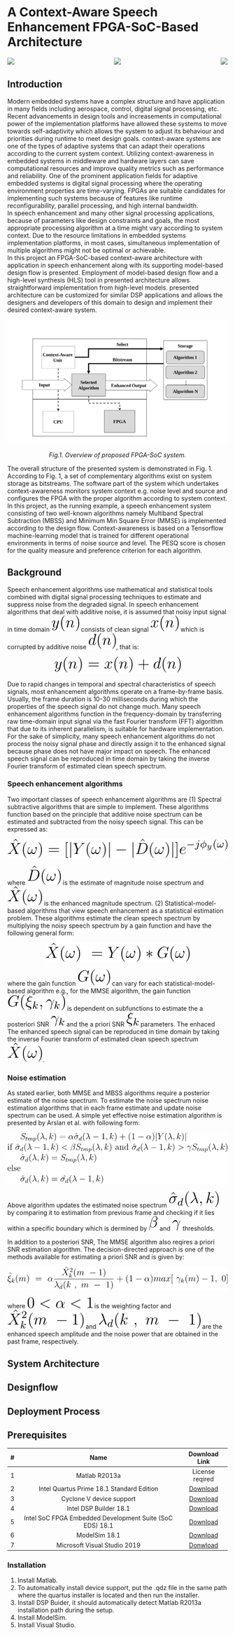 # A Context-Aware Speech Enhancement FPGA-SoC-Based Architecture
<img align="left" src="https://img.shields.io/badge/Status-Active-47c949"> <img align="right" src="https://img.shields.io/github/last-commit/alirezazd-embedded/context-aware_speech-enhancement?logoColor=d0d615"> <p align="center"><img src="https://img.shields.io/badge/Target%20FPGA--SoC-Intel%20Cyclone%20V-blue"/></p>
## Introduction
Modern embedded systems have a complex structure and have application in many fields including aerospace, control, digital signal processing, etc. Recent advancements in design tools and increasements in computational power of the implementation platforms have allowed these systems to move towards self-adaptivity which allows the system to adjust its behaviour and priorities during runtime to meet design goals. context-aware systems are one of the types of adaptive systems that can adapt their operations according to the current system context. Utilizing context-awareness in embedded systems in middleware and hardware layers can save computational resources and improve quality metrics such as performance and reliability. One of the prominent application fields for adaptive embedded systems is digital signal processing where the operating environment properties are time-varying. FPGAs are suitable candidates for implementing such systems because of features like runtime reconfigurability, parallel processing, and high internal bandwidth.  
In speech enhancement and many other signal processing applications, because of parameters like design constraints and goals, the most appropriate processing algorithm at a time might vary according to system context. Due to the resource limitations in embedded systems implementation platforms, in most cases, simultaneous implementation of multiple algorithms might not be optimal or achievable.  
In this project an FPGA-SoC-based context-aware architecture with application in speech enhancement along with its supporting model-based design flow is presented. Employment of model-based design flow and a high-level synthesis (HLS) tool in presented architecture allows straightforward implementation from high-level models. presented architecture can be customized for similar DSP applications and allows the designers and developers of this domain to design and implement their desired context-aware system.  

![](./Documentation/Figs/Overview.svg)
<p align="center"> <i> Fig.1. Overview of proposed FPGA-SoC system. </i> </p>

The overall structure of the presented system is demonstrated in Fig. 1. According to Fig. 1, a set of complementary algorithms exist on system storage as bitstreams. The software part of the system which undertakes context-awareness monitors system context e.g. noise level and source and configures the FPGA with the proper algorithm according to system context.  
In this project, as the running example, a speech enhancement system consisting of two well-known algorithms namely Multiband Spectral Subtraction (MBSS) and Minimum Min Square Error (MMSE) is implemented according to the design flow. Context-awareness is based on a Tensorflow machine-learning model that is trained for different operational environments in terms of noise source and level. The PESQ score is chosen for the quality measure and preference criterion for each algorithm.
## Background
Speech enhancement algorithms use mathematical and statistical tools combined with digital signal processing techniques to estimate and suppress noise from the degraded signal. In speech enhancement algorithms that deal with additive noise, it is assumed that noisy input signal in time domain ![](./Documentation/Figs/y(n).svg) consists of clean signal ![](./Documentation/Figs/x(n).svg) which is corrupted by additive noise ![](./Documentation/Figs/d(n).svg), that is:  

<p align="center">
  <img src="./Documentation/Figs/additive-noise.svg" />
</p>

Due to rapid changes in temporal and spectral characteristics of speech signals, most enhancement algorithms operate on a frame-by-frame basis. Usually, the frame duration is 10-30 milliseconds during which the properties of the speech signal do not change much. Many speech enhancement algorithms function in the frequency-domain by transferring raw time-domain input signal via the fast Fourier transform (FFT) algorithm that due to its inherent parallelism, is suitable for hardware implementation. For the sake of simplicity, many speech enhancement algorithms do not process the noisy signal phase and directly assign it to the enhanced signal because phase does not have major impact on speech. The enhanced speech signal can be reproduced in time domain by taking the inverse Fourier transform of estimated clean speech spectrum.
### Speech enhancement algorithms
Two important classes of speech enhancement algorithms are (1) Spectral subtractive algorithms that are simple to implement. These algorithms function based on the principle that additive noise spectrum can be estimated and subtracted from the noisy speech signal. This can be expressed as:  

<p align="center">
  <img src="./Documentation/Figs/SS.svg" />
</p>  

where ![](./Documentation/Figs/D(w)_hat.svg) is the estimate of magnitude noise spectrum and ![](./Documentation/Figs/X(w)_hat.svg) is the enhanced magnitude spectrum. (2) Statistical-model-based algorithms that view speech enhancement as a statistical estimation problem. These algorithms estimate the clean speech spectrum by multiplying the noisy speech spectrum by a gain function and have the following general form:  

<p align="center">
  <img src="./Documentation/Figs/SMB.svg" />
</p>  

where the gain function ![](./Documentation/Figs/G(w).svg) can vary for each statistical-model-based algorithm e.g., for the MMSE algorithm, the gain function ![](./Documentation/Figs/G(MMSE).svg) is dependent on subfunctions to estimate the a posteriori SNR ![](./Documentation/Figs/gamma_k.svg) and the a priori SNR ![](./Documentation/Figs/xi_k.svg) parameters. The enhaced The enhanced speech signal can be reproduced in time domain by taking the inverse Fourier transform of estimated clean speech spectrum ![](./Documentation/Figs/X(w)_hat.svg).
### Noise estimation
As stated earlier, both MMSE and MBSS algorithms require a posterior estimate of the noise spectrum. To estimate the noise spectrum noise estimation algorithms that in each frame estimate and update noise spectrum can be used. A simple yet effective noise estimation algorithm is presented by Arslan et al. with following form:  

<p align="center">
  <img src="./Documentation/Figs/NE.svg" />
</p>  

Above algorithm updates the estimated noise spectrum ![](./Documentation/Figs/ENS.svg) by comparing it to estimation from previous frame and checking if it lies within a specific boundary which is dermined by ![](./Documentation/Figs/b.svg) and ![](./Documentation/Figs/g.svg) thresholds.

In addition to a posteriori SNR, The MMSE algorithm also reqires a priori SNR estimation algorithm. The decision-directed approach is one of the methods available for estimating a priori SNR and is given by:  

<p align="center">
  <img src="./Documentation/Figs/DD.svg" />
</p>  

where ![](./Documentation/Figs/a01.svg) is the weighting factor and ![](./Documentation/Figs/X(k)_hat.svg) and ![](./Documentation/Figs/lambda(k).svg) are the enhanced speech amplitude and the noise power that are obtained in the past frame, respectively.
## System Architecture
## Designflow
## Deployment Process
## Prerequisites
| # |                           Name                           |                                                           Download Link                                                          |
|:-:|:--------------------------------------------------------:|:--------------------------------------------------------------------------------------------------------------------------------:|
| 1 |                       Matlab R2013a                      | License reqired                                                                                                                  |
| 2 |         Intel Quartus Prime 18.1 Standard Edition        | [Download](https://download.altera.com/akdlm/software/acdsinst/18.1std/625/ib_installers/QuartusSetup-18.1.0.625-windows.exe)    |
| 3 |                 Cyclone V device support                 | [Download](https://download.altera.com/akdlm/software/acdsinst/18.1std/625/ib_installers/cyclonev-18.1.0.625.qdz)                |
| 4 |                  Intel DSP Builder 18.1                  | [Download](https://download.altera.com/akdlm/software/acdsinst/18.1std/625/ib_installers/DSPBuilderSetup-18.1.0.625-windows.exe) |
| 5 | Intel SoC FPGA Embedded Development Suite (SoC EDS) 18.1 | [Download](https://download.altera.com/akdlm/software/acdsinst/18.1std/625/ib_installers/SoCEDSSetup-18.1.0.625-windows.exe)     |
| 6 |                       ModelSim 18.1                      | [Download](https://download.altera.com/akdlm/software/acdsinst/18.1std/625/ib_installers/ModelSimSetup-18.1.0.625-windows.exe)   |
| 7 |               Microsoft Visual Studio 2019               | [Donwload](https://visualstudio.microsoft.com/downloads/)                                                                        |
### Installation
1. Install Matlab.
2. To automatically install device support, put the .qdz file in the same path where the quartus installer is located and then run the installer.
3. Install DSP Buider, it should automatically detect Matlab R2013a installation path during the setup.
4. Install ModelSim.
5. Install Visual Studio.
